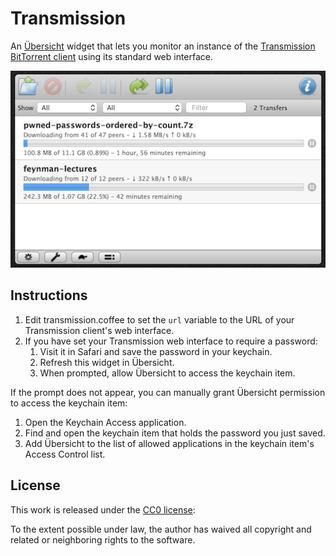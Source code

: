 # Transmission
An [Übersicht](http://tracesof.net/uebersicht) widget that lets you monitor an instance of the [Transmission BitTorrent client](https://transmissionbt.com) using its standard web interface.

![Screenshot](screenshot.png)

## Instructions
1. Edit transmission.coffee to set the `url` variable to the URL of your Transmission client's web interface.
2. If you have set your Transmission web interface to require a password:
	1. Visit it in Safari and save the password in your keychain.
	2. Refresh this widget in Übersicht.
	3. When prompted, allow Übersicht to access the keychain item.

If the prompt does not appear, you can manually grant Übersicht permission to access the keychain item:

1. Open the Keychain Access application.
2. Find and open the keychain item that holds the password you just saved.
3. Add Übersicht to the list of allowed applications in the keychain item's Access Control list.

## License
This work is released under the [CC0 license](https://creativecommons.org/publicdomain/zero/1.0/):

To the extent possible under law, the author has waived all copyright and related or neighboring rights to the software.
